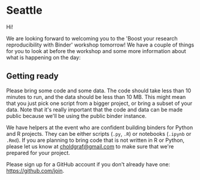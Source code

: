 # Seattle

Hi!

We are looking forward to welcoming you to the 'Boost your research reproducibility with Binder' workshop tomorrow! We have a couple of things for you to look at before the workshop and some more information about what is happening on the day:

## Getting ready
Please bring some code and some data. The code should take less than 10 minutes to run, and the data should be less than 10 MB. This might mean that you just pick one script from a bigger project, or bring a subset of your data. Note that it's really important that the code and data can be made public because we'll be using the public binder instance.

We have helpers at the event who are confident building binders for Python and R projects. They can be either scripts (`.py`, `.R`) or notebooks (`.ipynb` or `.Rmd`). If you are planning to bring code that is not written in R or Python, please let us know at choldgraf@gmail.com to make sure that we're prepared for your project.

Please sign up for a GitHub account if you don't already have one: https://github.com/join.
